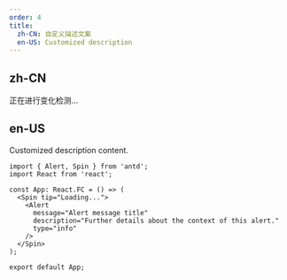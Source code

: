 ```yaml
---
order: 4
title:
  zh-CN: 自定义描述文案
  en-US: Customized description
---
```


## zh-CN

正在进行变化检测...

## en-US

Customized description content.

```tsx
import { Alert, Spin } from 'antd';
import React from 'react';

const App: React.FC = () => (
  <Spin tip="Loading...">
    <Alert
      message="Alert message title"
      description="Further details about the context of this alert."
      type="info"
    />
  </Spin>
);

export default App;
```
